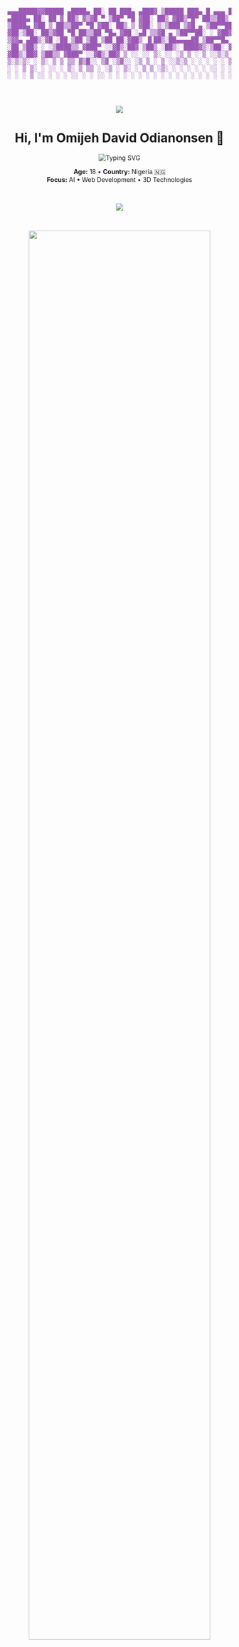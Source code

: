 <!-- ASCII Crown Art & Header -->
<div align="center">
  <pre style="color: #9b59b6">
    
▄▄▄█████▓▓█████  ▄████▄   ██░ ██     ███▄ ▄███▓ ▒█████   ███▄    █  ▄▄▄       ██▀███   ▄████▄   ██░ ██ 
▓  ██▒ ▓▒▓█   ▀ ▒██▀ ▀█  ▓██░ ██▒   ▓██▒▀█▀ ██▒▒██▒  ██▒ ██ ▀█   █ ▒████▄    ▓██ ▒ ██▒▒██▀ ▀█  ▓██░ ██▒
▒ ▓██░ ▒░▒███   ▒▓█    ▄ ▒██▀▀██░   ▓██    ▓██░▒██░  ██▒▓██  ▀█ ██▒▒██  ▀█▄  ▓██ ░▄█ ▒▒▓█    ▄ ▒██▀▀██░
░ ▓██▓ ░ ▒▓█  ▄ ▒▓▓▄ ▄██▒░▓█ ░██    ▒██    ▒██ ▒██   ██░▓██▒  ▐▌██▒░██▄▄▄▄██ ▒██▀▀█▄  ▒▓▓▄ ▄██▒░▓█ ░██ 
  ▒██▒ ░ ░▒████▒▒ ▓███▀ ░░▓█▒░██▓   ▒██▒   ░██▒░ ████▓▒░▒██░   ▓██░ ▓█   ▓██▒░██▓ ▒██▒▒ ▓███▀ ░░▓█▒░██▓
  ▒ ░░   ░░ ▒░ ░░ ░▒ ▒  ░ ▒ ░░▒░▒   ░ ▒░   ░  ░░ ▒░▒░▒░ ░ ▒░   ▒ ▒  ▒▒   ▓▒█░░ ▒▓ ░▒▓░░ ░▒ ▒  ░ ▒ ░░▒░▒
    ░     ░ ░  ░  ░  ▒    ▒ ░▒░ ░   ░  ░      ░  ░ ▒ ▒░ ░ ░░   ░ ▒░  ▒   ▒▒ ░  ░▒ ░ ▒░  ░  ▒    ▒ ░▒░ ░
  ░         ░   ░         ░  ░░ ░   ░      ░   ░ ░ ░ ▒     ░   ░ ░   ░   ▒     ░░   ░ ░         ░  ░░ ░
            ░  ░░ ░       ░  ░  ░          ░       ░ ░           ░       ░  ░   ░     ░ ░       ░  ░  ░
                ░                                                                     ░                

  </pre>

</div>

<!-- Banner -->
<p align="center">
  <img src="https://capsule-render.vercel.app/api?type=waving&color=8A2BE2&height=200&section=header&text=Omijeh%20David%20Odianonsen&fontSize=40&fontColor=ffffff&desc=Building%20Ideas%20Into%20Reality&descSize=20&descAlignY=70" />
</p>

<!-- Main Bio -->
<h1 align="center">Hi, I'm Omijeh David Odianonsen 👋</h1>

<p align="center">
  <img src="https://readme-typing-svg.demolab.com/?font=Fira+Code&size=24&pause=1000&center=true&vCenter=true&width=500&lines=Building+ideas+into+reality;Where+code+meets+creativity" alt="Typing SVG" />
</p>

<p align="center">
  <b>Age:</b> 18 • <b>Country:</b> Nigeria 🇳🇬<br>
  <b>Focus:</b> AI • Web Development • 3D Technologies
</p>

<br>

<p align="center">
  <img src="https://img.shields.io/badge/Currently_Working_On-Personal_AI_Projects-8A2BE2?style=for-the-badge&logo=codeforces&logoColor=white" />
</p>

<br>

<!-- Contribution Graph -->
<p align="center">
  <img src="https://github.com/Omijeh-David/Omijeh-David/blob/main/profile-3d-contrib/profile-night-rainbow.svg" width="90%" />
</p>

<br>

<!-- Stats Section -->
<p align="center">
  <img src="https://github-readme-stats.vercel.app/api?username=Omijeh-David&theme=tokyonight&show_icons=true&hide_border=true&bg_color=0f0f0f&title_color=8A2BE2&text_color=ffffff&icon_color=8A2BE2" height="165" />
  <img src="https://github-readme-stats.vercel.app/api/top-langs/?username=Omijeh-David&layout=compact&theme=tokyonight&hide_border=true&bg_color=0f0f0f&title_color=8A2BE2&text_color=ffffff" height="165" />
</p>

<br>

<!-- Tech Stack -->
<h3 align="center">⚙️ Tech Stack</h3>

<p align="center">
  <img src="https://cdn.jsdelivr.net/gh/devicons/devicon/icons/python/python-original.svg" height="40" alt="Python" />
  &nbsp;
  <img src="https://cdn.jsdelivr.net/gh/devicons/devicon/icons/javascript/javascript-original.svg" height="40" alt="JavaScript" />
  &nbsp;
  <img src="https://cdn.jsdelivr.net/gh/devicons/devicon/icons/php/php-original.svg" height="40" alt="PHP" />
  &nbsp;
  <img src="https://cdn.jsdelivr.net/gh/devicons/devicon/icons/react/react-original.svg" height="40" alt="React" />
  &nbsp;
  <img src="https://cdn.jsdelivr.net/gh/devicons/devicon/icons/arduino/arduino-original.svg" height="40" alt="Arduino" />
  &nbsp;
  <img src="https://cdn.jsdelivr.net/gh/devicons/devicon/icons/github/github-original.svg" height="40" alt="GitHub" />
</p>

<br>

<!-- Connect -->
<h3 align="center">🔗 Connect With Me</h3>

<p align="center">
  <a href="https://odia-v1.vercel.app" target="_blank">
    <img src="https://img.shields.io/badge/Portfolio-8A2BE2?style=for-the-badge&logo=vercel&logoColor=white" />
  </a>
  &nbsp;
  <a href="https://twitter.com/_Tech_Monarch" target="_blank">
    <img src="https://img.shields.io/badge/Twitter-8A2BE2?style=for-the-badge&logo=twitter&logoColor=white" />
  </a>
  &nbsp;
  <a href="https://instagram.com/still_odia" target="_blank">
    <img src="https://img.shields.io/badge/Instagram-8A2BE2?style=for-the-badge&logo=instagram&logoColor=white" />
  </a>
</p>

<br>

<!-- Visitor Counter -->
<p align="center">
  <img src="https://komarev.com/ghpvc/?username=Omijeh-David&color=8A2BE2&style=flat-square" />
</p>
